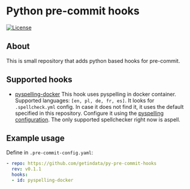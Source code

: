 # Python pre-commit hooks

[![License](https://img.shields.io/badge/license-Apache%202.0-blue.svg)](https://opensource.org/licenses/Apache-2.0)

## About

This is small repository that adds python based hooks for pre-commit.

## Supported hooks

* [pyspelling-docker](https://github.com/rojopolis/spellcheck-github-actions)
  This hook uses pyspelling in docker container. Supported languages: `[en, pl, de, fr, es]`. It looks for `.spellcheck.yml` config. In case it does not find it, it uses the default specified in this repository. Configure it using the [pyspelling configuration](https://facelessuser.github.io/pyspelling/configuration/). The only supported spellchecker right now is aspell.

## Example usage

Define in `.pre-commit-config.yaml`:

```yaml
- repo: https://github.com/getindata/py-pre-commit-hooks
  rev: v0.1.1
  hooks:
  - id: pyspelling-docker
```
